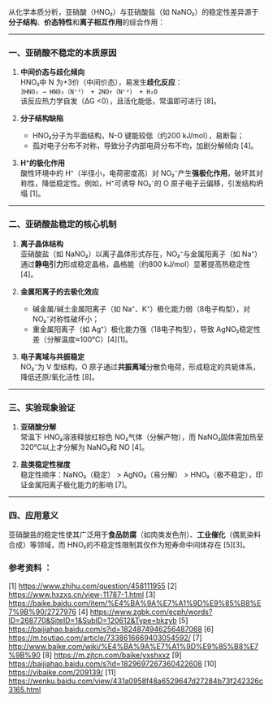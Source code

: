 从化学本质分析，亚硝酸（HNO₂）与亚硝酸盐（如 NaNO₂）的稳定性差异源于**分子结构**、**价态特性**和**离子相互作用**的综合作用：

---

### **一、亚硝酸不稳定的本质原因**
1. **中间价态与歧化倾向**  
   HNO₂中 N 为+3价（中间价态），易发生**歧化反应**：  
   `3HNO₂ → HNO₃（N⁺⁵） + 2NO↑（N⁺²） + H₂O`  
   该反应热力学自发（ΔG <0），且活化能低，常温即可进行 [8]。

2. **分子结构缺陷**  
   - HNO₂分子为平面结构，N-O 键能较低（约200 kJ/mol），易断裂；  
   - 孤对电子分布不对称，导致分子内部电荷分布不均，加剧分解倾向 [4]。

3. **H⁺的极化作用**  
   酸性环境中的 H⁺（半径小，电荷密度高）对 NO₂⁻产生**强极化作用**，破坏其对称性，降低稳定性。例如，H⁺可诱导 NO₂⁻的 O 原子电子云偏移，引发结构坍塌 [1]。

---

### **二、亚硝酸盐稳定的核心机制**
1. **离子晶体结构**  
   亚硝酸盐（如 NaNO₂）以离子晶体形式存在，NO₂⁻与金属阳离子（如 Na⁺）通过**静电引力**形成稳定晶格，晶格能（约800 kJ/mol）显著提高热稳定性 [4]。

2. **金属阳离子的去极化效应**  
   - 碱金属/碱土金属阳离子（如 Na⁺、K⁺）极化能力弱（8电子构型），对 NO₂⁻对称性破坏小；  
   - 重金属阳离子（如 Ag⁺）极化能力强（18电子构型），导致 AgNO₂稳定性差（分解温度≈100℃）[4][1]。

3. **电子离域与共振稳定**  
   NO₂⁻为 V 型结构，O 原子通过**共振离域**分散负电荷，形成稳定的共轭体系，降低还原/氧化活性 [8]。

---

### **三、实验现象验证**
1. **亚硝酸分解**  
   常温下 HNO₂溶液释放红棕色 NO₂气体（分解产物），而 NaNO₂固体需加热至320℃以上才分解为 NaNO₃和 NO [4]。

2. **盐类稳定性梯度**  
   稳定性顺序：NaNO₂（稳定） > AgNO₂（易分解） > HNO₂（极不稳定），印证金属阳离子极化能力的影响 [7]。

---

### **四、应用意义**
亚硝酸盐的稳定性使其广泛用于**食品防腐**（如肉类发色剂）、**工业催化**（偶氮染料合成）等领域，而 HNO₂的不稳定性限制其仅作为短寿命中间体存在 [5][3]。

### 参考资料 ：
[1] https://www.zhihu.com/question/458111955
[2] https://www.hxzxs.cn/view-11787-1.html
[3] https://baike.baidu.com/item/%E4%BA%9A%E7%A1%9D%E9%85%B8%E7%9B%90/2727976
[4] https://www.zgbk.com/ecph/words?ID=268770&SiteID=1&SubID=120612&Type=bkzyb
[5] https://baijiahao.baidu.com/s?id=1824874946256487068
[6] https://m.toutiao.com/article/7338616669403054592/
[7] http://www.baike.com/wiki/%E4%BA%9A%E7%A1%9D%E9%85%B8%E7%9B%90
[8] https://m.zjtcn.com/baike/yxshxxz
[9] https://baijiahao.baidu.com/s?id=1829697267360422608
[10] https://vibaike.com/209139/
[11] https://wenku.baidu.com/view/431a0958f48a6529647d27284b73f242326c3165.html